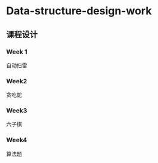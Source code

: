 # Data-structure-design-work

## 课程设计

### Week 1

自动扫雷

### Week2

贪吃蛇

### Week3

六子棋

### Week4

算法题
